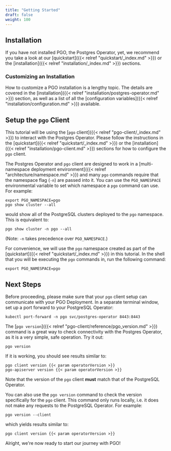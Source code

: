 ```yaml
---
title: "Getting Started"
draft: false
weight: 100
---
```


## Installation

If you have not installed PGO, the Postgres Operator, yet, we recommend you take a look at our [quickstart]({{< relref "quickstart/_index.md" >}}) or the [installation]({{< relref "installation/_index.md" >}}) sections.

### Customizing an Installation

How to customize a PGO installation is a lengthy topic. The details are covered in the [installation]({{< relref "installation/postgres-operator.md" >}}) section, as well as a list of all the [configuration variables]({{< relref "installation/configuration.md" >}}) available.

## Setup the `pgo` Client

This tutorial will be using the [`pgo` client]({{< relref "pgo-client/_index.md" >}}) to interact with the Postgres Operator. Please follow the instructions in the [quickstart]({{< relref "quickstart/_index.md" >}}) or the [installation]({{< relref "installation/pgo-client.md" >}}) sections for how to configure the `pgo` client.

The Postgres Operator and `pgo` client are designed to work in a [multi-namespace deployment environment]({{< relref "architecture/namespace.md" >}}) and many `pgo` commands require that the namespace flag (`-n`) are passed into it. You can use the `PGO_NAMESPACE` environmental variable to set which namespace a `pgo` command can use. For example:

```
export PGO_NAMESPACE=pgo
pgo show cluster --all
```

would show all of the PostgreSQL clusters deployed to the `pgo` namespace. This is equivalent to:

```
pgo show cluster -n pgo --all
```

(Note: `-n` takes precedence over `PGO_NAMESPACE`.)

For convenience, we will use the `pgo` namespace created as part of the [quickstart]({{< relref "quickstart/_index.md" >}}) in this tutorial. In the shell that you will be executing the `pgo` commands in, run the following command:

```
export PGO_NAMESPACE=pgo
```

## Next Steps

Before proceeding, please make sure that your `pgo` client setup can communicate with your PGO Deployment. In a separate terminal window, set up a port forward to your PostgreSQL Operator:

```
kubectl port-forward -n pgo svc/postgres-operator 8443:8443
```

The [`pgo version`]({{< relref "pgo-client/reference/pgo_version.md" >}}) command is a great way to check connectivity with the Postgres Operator, as it is a very simple, safe operation. Try it out:

```
pgo version
```

If it is working, you should see results similar to:

```
pgo client version {{< param operatorVersion >}}
pgo-apiserver version {{< param operatorVersion >}}
```

Note that the version of the `pgo` client **must** match that of the PostgreSQL Operator.

You can also use the `pgo version` command to check the version specifically for the `pgo` client. This command only runs locally, i.e. it does not make any requests to the PostgreSQL Operator. For example:

```
pgo version --client
```

which yields results similar to:

```
pgo client version {{< param operatorVersion >}}
```

Alright, we're now ready to start our journey with PGO!
